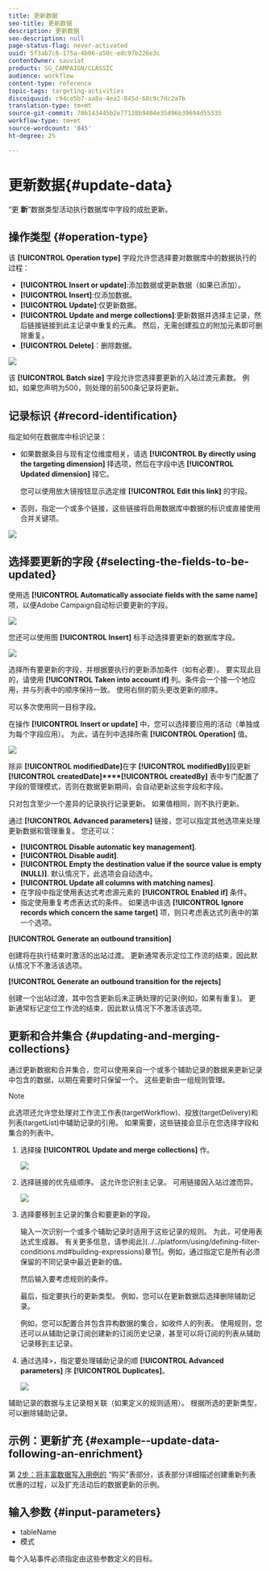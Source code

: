 ```yaml
---
title: 更新数据
seo-title: 更新数据
description: 更新数据
seo-description: null
page-status-flag: never-activated
uuid: 5f3ab7c8-175a-4b06-a50c-edc97b226e3c
contentOwner: sauviat
products: SG_CAMPAIGN/CLASSIC
audience: workflow
content-type: reference
topic-tags: targeting-activities
discoiquuid: c94ce5b7-aa8a-4ea2-845d-68c9c7dc2a7b
translation-type: tm+mt
source-git-commit: 70b143445b2e77128b9404e35d96b39694d55335
workflow-type: tm+mt
source-wordcount: '845'
ht-degree: 2%

---
```



# 更新数据{#update-data}

“更 **新**”数据类型活动执行数据库中字段的成批更新。

## 操作类型 {#operation-type}

该 **[!UICONTROL Operation type]** 字段允许您选择要对数据库中的数据执行的过程：

* **[!UICONTROL Insert or update]**:添加数据或更新数据（如果已添加）。
* **[!UICONTROL Insert]**:仅添加数据。
* **[!UICONTROL Update]**:仅更新数据。
* **[!UICONTROL Update and merge collections]**:更新数据并选择主记录，然后链接链接到此主记录中重复的元素。 然后，无需创建孤立的附加元素即可删除重复。
* **[!UICONTROL Delete]**：删除数据。

![](assets/s_advuser_update_data_1.png)

该 **[!UICONTROL Batch size]** 字段允许您选择要更新的入站过渡元素数。 例如，如果您声明为500，则处理的前500条记录将更新。

## 记录标识 {#record-identification}

指定如何在数据库中标识记录：

* 如果数据条目与现有定位维度相关，请选 **[!UICONTROL By directly using the targeting dimension]** 择选项，然后在字段中选 **[!UICONTROL Updated dimension]** 择它。

   您可以使用放大镜按钮显示选定维 **[!UICONTROL Edit this link]** 的字段。

* 否则，指定一个或多个链接，这些链接将启用数据库中数据的标识或直接使用合并关键项。

![](assets/s_advuser_update_data_2.png)

## 选择要更新的字段 {#selecting-the-fields-to-be-updated}

使用选 **[!UICONTROL Automatically associate fields with the same name]** 项，以便Adobe Campaign自动标识要更新的字段。

![](assets/s_advuser_update_data_3b.png)

您还可以使用图 **[!UICONTROL Insert]** 标手动选择要更新的数据库字段。

![](assets/s_advuser_update_data_3.png)

选择所有要更新的字段，并根据要执行的更新添加条件（如有必要）。 要实现此目的，请使用 **[!UICONTROL Taken into account if]** 列。条件会一个接一个地应用，并与列表中的顺序保持一致。 使用右侧的箭头更改更新的顺序。

可以多次使用同一目标字段。

在操作 **[!UICONTROL Insert or update]** 中，您可以选择要应用的活动（单独或为每个字段应用）。 为此，请在列中选择所需 **[!UICONTROL Operation]** 值。

![](assets/s_advuser_update_data_5.png)

除非 **[!UICONTROL modifiedDate]**&#x200B;在字 **[!UICONTROL modifiedBy]**&#x200B;段更新 **[!UICONTROL createdDate]****[!UICONTROL createdBy]** 表中专门配置了字段的管理模式，否则在数据更新期间，会自动更新这些字段和字段。

只对包含至少一个差异的记录执行记录更新。 如果值相同，则不执行更新。

通过 **[!UICONTROL Advanced parameters]** 链接，您可以指定其他选项来处理更新数据和管理重复。 您还可以：

* **[!UICONTROL Disable automatic key management]**.
* **[!UICONTROL Disable audit]**.
* **[!UICONTROL Empty the destination value if the source value is empty (NULL)]**. 默认情况下，此选项会自动选中。
* **[!UICONTROL Update all columns with matching names]**.
* 在字段中指定使用表达式考虑源元素的 **[!UICONTROL Enabled if]** 条件。
* 指定使用重复考虑表达式的条件。 如果选中该选 **[!UICONTROL Ignore records which concern the same target]** 项，则只考虑表达式列表中的第一个选项。

**[!UICONTROL Generate an outbound transition]**

创建将在执行结束时激活的出站过渡。 更新通常表示定位工作流的结束，因此默认情况下不激活该选项。

**[!UICONTROL Generate an outbound transition for the rejects]**

创建一个出站过渡，其中包含更新后未正确处理的记录(例如，如果有重复)。 更新通常标记定位工作流的结束，因此默认情况下不激活该选项。

## 更新和合并集合 {#updating-and-merging-collections}

通过更新数据和合并集合，您可以使用来自一个或多个辅助记录的数据来更新记录中包含的数据，以期在需要时只保留一个。 这些更新由一组规则管理。

>[!NOTE]
>
>此选项还允许您处理对工作流工作表(targetWorkflow)、投放(targetDelivery)和列表(targetList)中辅助记录的引用。 如果需要，这些链接会显示在您选择字段和集合的列表中。

1. 选择操 **[!UICONTROL Update and merge collections]** 作。

   ![](assets/update_and_merge_collections1.png)

1. 选择链接的优先级顺序。 这允许您识别主记录。 可用链接因入站过渡而异。

   ![](assets/update_and_merge_collections2.png)

1. 选择要移到主记录的集合和要更新的字段。

   输入一次识别一个或多个辅助记录时适用于这些记录的规则。 为此，可使用表达式生成器。 有关更多信息，请参阅此](../../platform/using/defining-filter-conditions.md#building-expressions)章节[。例如，通过指定它是所有必须保留的不同记录中最近更新的值。

   然后输入要考虑规则的条件。

   最后，指定要执行的更新类型。 例如，您可以在更新数据后选择删除辅助记录。

   例如，您可以配置合并包含异构数据的集合，如收件人的列表。 使用规则，您还可以从辅助记录订阅创建新的订阅历史记录，甚至可以将订阅的列表从辅助记录移到主记录。

1. 通过选择>，指定要处理辅助记录的顺 **[!UICONTROL Advanced parameters]** 序 **[!UICONTROL Duplicates]**。

   ![](assets/update_and_merge_collections3.png)

辅助记录的数据与主记录相关联（如果定义的规则适用）。 根据所选的更新类型，可以删除辅助记录。

## 示例：更新扩充 {#example--update-data-following-an-enrichment}

第 [2步：将丰富数据写入用例的](../../workflow/using/creating-a-summary-list.md#step-2--writing-enriched-data-to-the--purchases--table) “购买”表部分，该表部分详细描述创建重新列表优惠的过程，以及扩充活动后的数据更新的示例。

## 输入参数 {#input-parameters}

* tableName
* 模式

每个入站事件必须指定由这些参数定义的目标。
